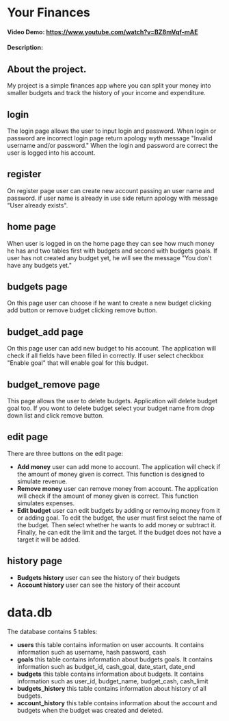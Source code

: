 # Your Finances
#### Video Demo:  <https://www.youtube.com/watch?v=BZ8mVqf-mAE>
#### Description:

## About the project.
My project is a simple finances app where you can split your money into smaller budgets and track the history of your income and expenditure.

## login
The login page allows the user to input login and password.
When login or password are incorrect login page return apology wyth message "Invalid username and/or password."
When the login and password are correct the user is logged into his account.

## register
On register page user can create new account passing an user name and password.
if user name is already in use side return apology with message "User already exists".

## home page
When user is logged in on the home page they can see how much money he has and two tables first with budgets and second with budgets goals.
If user has not created any budget yet, he will see the message "You don't have any budgets yet."

## budgets page
On this page user can choose if he want to create a new budget clicking add button or remove budget clicking remove button.

## budget_add page
On this page user can add new budget to his account.
The application will check if all fields have been filled in correctly.
If user select checkbox "Enable goal" that will enable goal for this budget.

## budget_remove page
This page allows the user to delete budgets.
Application will delete budget goal too.
If you wont to delete budget select your budget name from drop down list and click remove button.

## edit page
There are three buttons on the edit page:
- **Add money** user can add mone to account. The application will check if the amount of money given is correct. This function is designed to simulate revenue.
- **Remove money** user can remove money from account. The application will check if the amount of money given is correct. This function simulates expenses.
- **Edit budget** user can edit budgets by adding or removing money from it or adding goal. To edit the budget, the user must first select the name of the budget. Then select whether he wants to add money or subtract it. Finally, he can edit the limit and the target. If the budget does not have a target it will be added.

## history page
- **Budgets history** user can see the history of their budgets
- **Account history** user can see the history of their account

# data.db
The database contains 5 tables:
- **users** this table contains information on user accounts. It contains information such as username, hash password, cash
- **goals** this table contains information about budgets goals. It contains information such as budget_id, cash_goal, date_start, date_end
- **budgets** this table contains information about budgets. It contains information such as user_id, budget_name, budget_cash, cash_limit
- **budgets_history** this table contains information about history of all budgets.
- **account_history** this table contains information about the account and budgets when the budget was created and deleted.